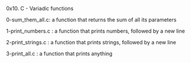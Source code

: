 0x10. C - Variadic functions

0-sum_them_all.c: a function that returns the sum of all its parameters

1-print_numbers.c : a function that prints numbers, followed by a new line

2-print_strings.c : a function that prints strings, followed by a new line

3-print_all.c : a function that prints anything
